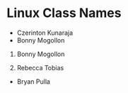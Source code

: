 # Linux Class Names


* Czerinton Kunaraja
* Bonny Mogollon

1) Bonny Mogollon

2) Rebecca Tobias

* Bryan Pulla


